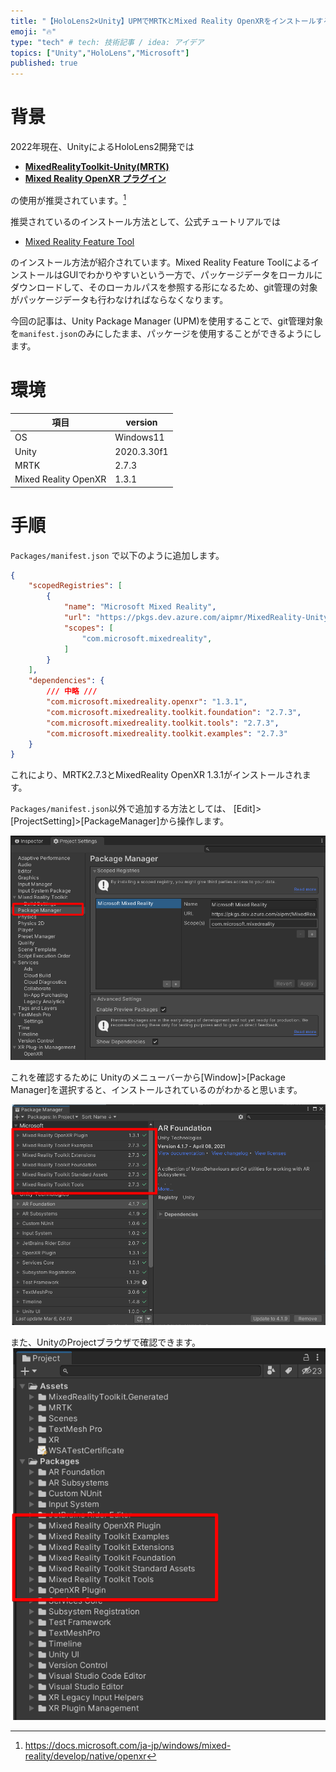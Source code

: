 ```yaml
---
title: "【HoloLens2×Unity】UPMでMRTKとMixed Reality OpenXRをインストールする"
emoji: "🔥"
type: "tech" # tech: 技術記事 / idea: アイデア
topics: ["Unity","HoloLens","Microsoft"]
published: true
---
```

# 背景
2022年現在、UnityによるHoloLens2開発では
- [**MixedRealityToolkit-Unity(MRTK)**](https://github.com/microsoft/MixedRealityToolkit-Unity)
- [**Mixed Reality OpenXR プラグイン**](https://docs.microsoft.com/ja-jp/windows/mixed-reality/develop/native/openxr)

の使用が推奨されています。[^1]

推奨されているのインストール方法として、公式チュートリアルでは

- [Mixed Reality Feature Tool](https://docs.microsoft.com/ja-jp/windows/mixed-reality/develop/unity/welcome-to-mr-feature-tool)

のインストール方法が紹介されています。Mixed Reality Feature ToolによるインストールはGUIでわかりやすいという一方で、パッケージデータをローカルにダウンロードして、そのローカルパスを参照する形になるため、git管理の対象がパッケージデータも行わなければならなくなります。

今回の記事は、Unity Package Manager (UPM)を使用することで、git管理対象を`manifest.json`のみにしたまま、パッケージを使用することができるようにします。

# 環境
|項目|version|
|---|---|
|OS|Windows11|
|Unity|2020.3.30f1|
|MRTK|2.7.3|
|Mixed Reality OpenXR|1.3.1|

# 手順

`Packages/manifest.json` で以下のように追加します。

```json:manifest.json
{ 
    "scopedRegistries": [
        {
            "name": "Microsoft Mixed Reality",
            "url": "https://pkgs.dev.azure.com/aipmr/MixedReality-Unity-Packages/_packaging/Unity-packages/npm/registry/",
            "scopes": [
                "com.microsoft.mixedreality",
            ]
        }
    ],  
    "dependencies": {
        /// 中略 ///
        "com.microsoft.mixedreality.openxr": "1.3.1",
        "com.microsoft.mixedreality.toolkit.foundation": "2.7.3",
        "com.microsoft.mixedreality.toolkit.tools": "2.7.3",
        "com.microsoft.mixedreality.toolkit.examples": "2.7.3"
    }
}
```

これにより、MRTK2.7.3とMixedReality OpenXR 1.3.1がインストールされます。

`Packages/manifest.json`以外で追加する方法としては、
[Edit]>[ProjectSetting]>[PackageManager]から操作します。

![](/images/hololens/2022-03-06-05-01-12.png)


これを確認するために
Unityのメニューバーから[Window]>[Package Manager]を選択すると、インストールされているのがわかると思います。

![](/images/hololens/2022-03-06-04-25-44.png)

また、UnityのProjectブラウザで確認できます。
![](/images/hololens/2022-03-06-05-02-11.png)

[^1]: https://docs.microsoft.com/ja-jp/windows/mixed-reality/develop/native/openxr
